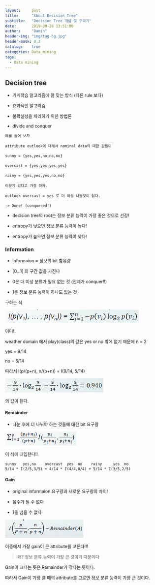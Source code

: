 ```yaml
---
layout:     post
title:      "About Decision Tree"
subtitle:   "Decision Tree 개념 및 구하기"
date:       2019-09-26 13:51:00
author:     "Damin"
header-img: "img/tag-bg.jpg"
header-mask: 0.3
catalog:    true
categories: Data_mining
tags:
  - Data mining
---
```


## Decision tree

- 기계학습 알고리즘에 잘 맞는 방식 (다른 rule 보다)

- 효과적인 알고리즘

- 불확실성을 처리하기 위한 방법론

- divide and conquer

~~~
예를 들어 보자

attribute outlook에 대해서 nominal data의 대한 값들이 

sunny = {yes,yes,no,no,no}

overcast = {yes,yes,yes,yes}

rainy = {yes,yes,yes,no,no}

이렇게 있다고 가정 하자.

outlook overcast = yes 로 더 이상 나눌것이 없다.

-> Done! (conquered!)
~~~

- decision tree의 root는 정보 분류 능력이 가장 좋은 것으로 선정!

- entropy가 낮으면 정보 분류 능력이 높다!

- entropy가 높으면 정보 분류 능력이 낮다!

### Information

- informaion = 정보의 bit 함유량

- [0...1] 의 구간 값을 가진다

- 0은 더 이상 분류가 필요 없는 것 (전체가 conquer!!)

- 1은 정보 분류 능력이 하나도 없는 것

구하는 식

![information](/img/in-post/Data_mining/information.PNG) <br>

이다!!

weather domain 에서 play(class)의 값은 yes or no 밖에 없기 때문에 n = 2

yes = 9/14

no = 5/14

따라서 I(p/(p+n), n/(p+n)) = I(9/14, 5/14)

![weatherdomainexample](/img/in-post/Data_mining/weatherdomainexample.PNG) <br>

의 값이 된다.

#### Remainder

- 나눈 후에 더 나눠야 하는 것들에 대한 bit 요구량

![remainder](/img/in-post/Data_mining/remainder.PNG) <br>

이 식에 대입한다!!
~~~
sunny   yes,no    overcast  yes  no    rainy     yes  no
5/14 * I(2/5,3/5) + 4/14 * I(4/4,0/4) + 5/14 * I(3/5,2/5)
~~~

#### Gain

- original informaion 요구량과 새로운 요구량의 차이!

- 음수가 될 수 없다

- 1을 넘을 수 없다

![gain](/img/in-post/Data_mining/gain.PNG) <br>

이중에서 가장 gain이 큰 attribute를 고른다!!! 

> 왜? 정보 분류 능력이 가장 큰 것이기 때문이다

Gain이 크다는 뜻은 Remainder가 작다는 뜻이다.

따라서 Gain이 가장 클 때의 attribute를 고르면 정보 분류 능력이 가장 큰 것이다.
